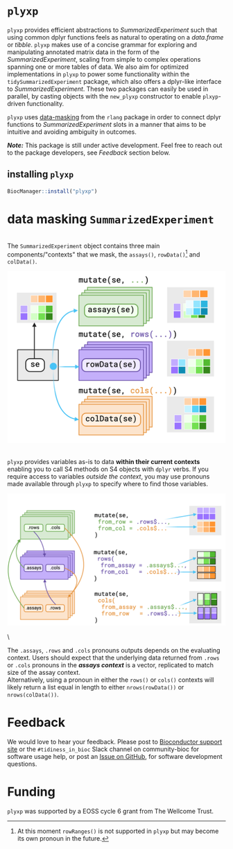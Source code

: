 # `plyxp`

`plyxp` provides efficient abstractions to *SummarizedExperiment* such
that using common dplyr functions feels as natural to operating on a
*data.frame* or *tibble*.
`plyxp` makes use of a concise grammar for exploring and manipulating annotated
matrix data in the form of the *SummarizedExperiment*, scaling from simple to
complex operations spanning one or more tables of data.
We also aim for optimized implementations in `plyxp` to power some functionality
within the `tidySummarizedExperiment` package, which also offers a dplyr-like
interface to *SummarizedExperiment*. These two packages can easily be used in
parallel, by casting objects with the `new_plyxp` constructor to enable
`plxyp`-driven functionality.

`plyxp` uses 
[data-masking](https://rlang.r-lib.org/reference/topic-data-mask-programming.html) 
from the `rlang` package in order to connect dplyr functions to
*SummarizedExperiment* slots in a manner that aims to be intuitive and avoiding
ambiguity in outcomes.

***Note:***  This package is still under active development. Feel free to reach
out to the package developers, see *Feedback* section below.

## installing `plyxp`

```r
BiocManager::install("plyxp")
```

# data masking `SummarizedExperiment`

\
The `SummarizedExperiment` object contains three main components/"contexts" that we mask, 
the `assays()`, `rowData()`[^1] and `colData()`.

[^1]: At this moment `rowRanges()` is not supported in `plyxp` but may become
its own pronoun in the future.

![Simplified view of data masking structure. Figure made with [Biorender](https://biorender.com)](man/figures/Overview-bindings.png)

\
`plyxp` provides variables as-is to data **within their current contexts** enabling you 
to call S4 methods on S4 objects with `dplyr` verbs. If you require access to
variables _outside the context_, you may use 
pronouns made available through `plyxp` to specify where to find those 
variables.

![Simplified view of reshaping pronouns. Arrows indicates to where the pronoun provides access. For each pronoun listed, there is an `_asis` variant that returns underlying data without reshaping it to fit the context. Figure made with [Biorender](https://biorender.com)](man/figures/Overview-pronouns.png)

\

The `.assays`, `.rows` and `.cols` pronouns outputs depends on the evaluating 
context. Users should expect that the underlying data returned from `.rows` or
`.cols` pronouns in the _**assays context**_ is a vector, replicated to match 
size of the assay context.
\
Alternatively, using a pronoun in either the `rows()` or `cols()` 
contexts will likely return a list equal in length to either `nrows(rowData())`
or `nrows(colData())`.

# Feedback

We would love to hear your feedback. Please post to 
[Bioconductor support site](https://support.bioconductor.org)
or the 
`#tidiness_in_bioc` Slack channel on community-bioc
for software usage help, 
or post an 
[Issue on GitHub](https://github.com/jtlandis/plyxp/issues),
for software development questions.

# Funding

`plyxp` was supported by a EOSS cycle 6 grant from The Wellcome Trust.
